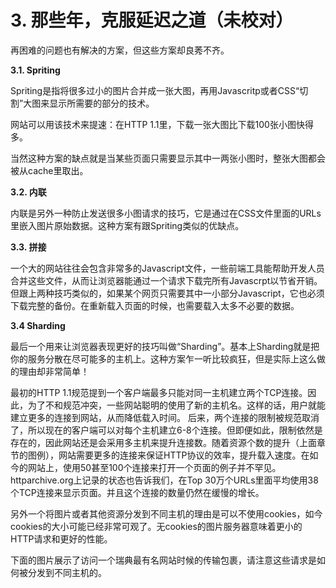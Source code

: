 # 3. 那些年，克服延迟之道（未校对）

再困难的问题也有解决的方案，但这些方案却良莠不齐。

**3.1. Spriting**

Spriting是指将很多过小的图片合并成一张大图，再用Javascritp或者CSS“切割”大图来显示所需要的部分的技术。

网站可以用该技术来提速：在HTTP 1.1里，下载一张大图比下载100张小图快得多。

当然这种方案的缺点就是当某些页面只需要显示其中一两张小图时，整张大图都会被从cache里取出。

**3.2. 内联**

内联是另外一种防止发送很多小图请求的技巧，它是通过在CSS文件里面的URLs里嵌入图片原始数据。这种方案有跟Spriting类似的优缺点。

**3.3. 拼接**

一个大的网站往往会包含非常多的Javascript文件，一些前端工具能帮助开发人员合并这些文件，从而让浏览器能通过一个请求下载完所有Javascrpt以节省开销。但跟上两种技巧类似的，如果某个网页只需要其中一小部分Javascript，它也必须下载完整的备份。在重新载入页面的时候，也需要载入太多不必要的数据。


**3.4 Sharding**

最后一个用来让浏览器表现更好的技巧叫做“Sharding”。基本上Sharding就是把你的服务分散在尽可能多的主机上。这种方案乍一听比较疯狂，但是实际上这么做的理由却非常简单！

最初的HTTP 1.1规范提到一个客户端最多只能对同一主机建立两个TCP连接。因此，为了不和规范冲突，一些网站聪明的使用了新的主机名。这样的话，用户就能建立更多的连接到网站，从而降低载入时间。
后来，两个连接的限制被规范取消了，所以现在的客户端可以对每个主机建立6-8个连接。但即便如此，限制依然是存在的，因此网站还是会采用多主机来提升连接数。随着资源个数的提升（上面章节的图例），网站需要更多的连接来保证HTTP协议的效率，提升载入速度。在如今的网站上，使用50甚至100个连接来打开一个页面的例子并不罕见。httparchive.org上记录的状态也告诉我们，在Top 30万个URLs里面平均使用38个TCP连接来显示页面。并且这个连接的数量仍然在缓慢的增长。

另外一个将图片或者其他资源分发到不同主机的理由是可以不使用cookies，如今cookies的大小可能已经非常可观了。无cookies的图片服务器意味着更小的HTTP请求和更好的性能。

  下面的图片展示了访问一个瑞典最有名网站时候的传输包裹，请注意这些请求是如何被分发到不同主机的。